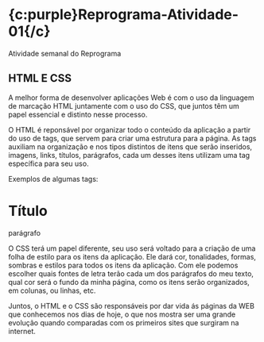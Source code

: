 # {c:purple}Reprograma-Atividade-01{/c}
Atividade semanal do Reprograma

## **HTML E CSS**

A melhor forma de desenvolver aplicações Web é com o uso da linguagem de marcação HTML juntamente com o uso do CSS, que juntos têm um papel essencial e distinto nesse processo.

O HTML é reponsável por organizar todo o conteúdo da aplicação a partir do uso de tags, que servem para criar uma estrutura para a página. As tags auxiliam na organização e nos tipos distintos de itens que serão inseridos, imagens, links, títulos, parágrafos, cada um desses itens utilizam uma tag específica para seu uso.

Exemplos de algumas tags:
**<h1>** Título **</h1>**
**<p>** parágrafo **</p>**

O CSS terá um papel diferente, seu uso será voltado para a criação de uma folha de estilo para os itens da aplicação. Ele dará cor, tonalidades, formas, sombras e estilos para todos os itens da aplicação. Com ele podemos escolher quais fontes de letra terão cada um dos parágrafos do meu texto, qual cor será o fundo da minha página, como os itens serão organizados, em colunas, ou linhas, etc.

Juntos, o HTML e o CSS são responsáveis por dar vida ás páginas da WEB que conhecemos nos dias de hoje, o que nos mostra ser uma grande evolução quando comparadas com os primeiros sites que surgiram na internet. 







